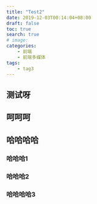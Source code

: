 ```yaml
---
title: "Test2"
date: 2019-12-03T00:14:04+08:00
draft: false
toc: true
search: true
# image: 
categories:
    - 前端
    - 前端多媒体
tags:
    - tag3
---
```


## 测试呀

## 呵呵呵

## 哈哈哈哈

### 哈哈哈1
### 哈哈哈2
### 哈哈哈哈3




